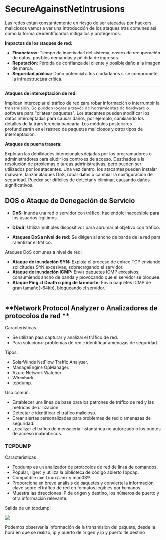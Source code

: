 # SecureAgainstNetIntrusions

Las redes están constantemente en riesgo de ser atacadas por hackers maliciosos vamos a ver una introducción de los ataques mas comunes así como la forma de identificarlos mitigarlos y protegernos. 

**Impactos de los ataques de red:**

- **Financieros:** Tiempo de inactividad del sistema, costos de recuperación de datos, posibles demandas y pérdida de ingresos.
- **Reputación:** Pérdida de confianza del cliente y posible daño a la imagen de marca.
- **Seguridad pública:** Daño potencial a los ciudadanos si se compromete la infraestructura crítica.

------

**Ataques de interceptación de red:**

Implican interceptar el tráfico de red para robar información o interrumpir la transmisión. Se pueden lograr a través de herramientas de hardware o software para "olfatear paquetes". Los atacantes pueden modificar los datos interceptados para causar daños, por ejemplo, cambiando los detalles de la transferencia bancaria. Los módulos posteriores profundizarán en el rastreo de paquetes maliciosos y otros tipos de interceptación.

**Ataques de puerta trasera:**

Explotan las debilidades intencionales dejadas por los programadores o administradores para eludir los controles de acceso. Destinados a la resolución de problemas o tareas administrativas, pero pueden ser utilizados por los atacantes. Una vez dentro, los atacantes pueden instalar malware, lanzar ataques DoS, robar datos o cambiar la configuración de seguridad. Pueden ser difíciles de detectar y eliminar, causando daños significativos.

## DOS o Ataque de Denegación de Servicio

-  **DoS:** Inunda una red o servidor con tráfico, haciéndolo inaccesible para los usuarios legítimos.
- **DDoS:**  Utiliza múltiples dispositivos para abrumar al objetivo con tráfico.

- **Ataques DoS a nivel de red:** Se dirigen al ancho de banda de la red para ralentizar el tráfico.

Ataques DoS comunes a nivel de red:

- **Ataque de inundación SYN:** Explota el proceso de enlace TCP enviando solicitudes SYN excesivas, sobrecargando el servidor.
- **Ataque de inundación ICMP:** Envía paquetes ICMP excesivos, consumiendo ancho de banda y provocando que el servidor se bloquee.
- **Ataque Ping of Death o ping de la meurte:** Envía paquetes ICMP de gran tamaño(>64kb), bloqueando el servidor.

------

## **Network Protocol Analyzer o Analizadores de protocolos de red **

Caracteristicas

- Se utilizan para capturar y analizar el tráfico de red.
- Para solucionar problemas de red e identificar amenazas de seguridad.

Tipos:

- SolarWinds NetFlow Traffic Analyzer.
-  ManageEngine OpManager.
- Azure Network Watcher.
- Wireshark.
- tcpdump.

Uso común:

- Establecer una línea de base para los patrones de tráfico de red y las métricas de utilización.
- Detectar e identificar el tráfico malicioso.
- Crear alertas personalizadas para problemas de red o amenazas de seguridad.
- Localizar el tráfico de mensajería instantánea no autorizado o los puntos de acceso inalámbricos.

### **TCPDUMP**

Características

- Tcpdump es un analizador de protocolos de red de línea de comandos.
- Popular, ligero y utiliza la biblioteca de código abierto libpcap.
- Compatible con Linux/Unix y macOS®.
- Proporciona un breve análisis de paquetes y convierte la información clave sobre el tráfico de red en formatos legibles por humanos.
- Muestra las direcciones IP de origen y destino, los números de puerto y otra información relevante.

Salida de un tcpdump:

<img align="center" src="/img/1ºimagenn.PNG"  />

Podemos observar la información de la transmision del paquete, desde la hora en que se realizo, ip y puerto de origen y ip y puerto de destino